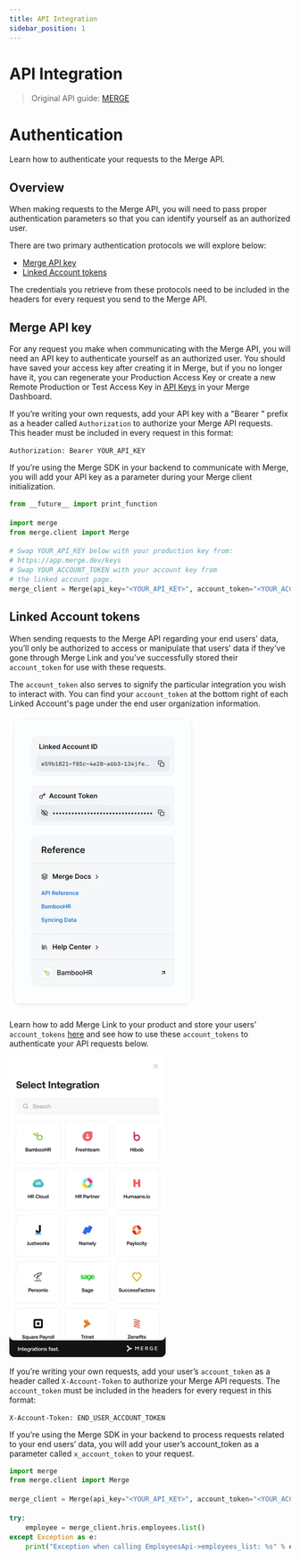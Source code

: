 ```yaml
---
title: API Integration
sidebar_position: 1
---
```


# API Integration

> Original API guide: [MERGE](https://docs.merge.dev/basics/authentication/)

# Authentication

Learn how to authenticate your requests to the Merge API.

## Overview

When making requests to the Merge API, you will need to pass proper authentication parameters so that you can identify yourself as an authorized user.

There are two primary authentication protocols we will explore below:

* [Merge API key](https://docs.merge.dev/basics/authentication/#api-key)
* [Linked Account tokens](https://docs.merge.dev/basics/authentication/#account-tokens)

The credentials you retrieve from these protocols need to be included in the headers for every request you send to the Merge API.

## Merge API key

For any request you make when communicating with the Merge API, you will need an API key to authenticate yourself as an authorized user. You should have saved your access key after creating it in Merge, but if you no longer have it, you can regenerate your Production Access Key or create a new Remote Production or Test Access Key in [API Keys](https://app.merge.dev/keys?_gl=1*1k8c3bn*_gcl_au*NzEzMjExNTk3LjE3NDc1ODg4OTc.*_ga*MTc4NzY4NjYyMi4xNzQ3NTg4ODk4*_ga_S6X9VBDBJN*czE3NDc1ODg4OTckbzEkZzAkdDE3NDc1ODg4OTgkajU5JGwwJGgwJGRVQVM0aU8yXzZHM29BejBOVlJKbjV3VGxIclZndEdwaGxB) in your Merge Dashboard.

If you’re writing your own requests, add your API key with a "Bearer " prefix as a header called `Authorization` to authorize your Merge API requests. This header must be included in every request in this format:

`Authorization: Bearer YOUR_API_KEY`

If you’re using the Merge SDK in your backend to communicate with Merge, you will add your API key as a parameter during your Merge client initialization.

```python
from __future__ import print_function

import merge
from merge.client import Merge

# Swap YOUR_API_KEY below with your production key from:
# https://app.merge.dev/keys
# Swap YOUR_ACCOUNT_TOKEN with your account key from
# the linked account page.
merge_client = Merge(api_key="<YOUR_API_KEY>", account_token="<YOUR_ACCOUNT_TOKEN>")
```

## Linked Account tokens

When sending requests to the Merge API regarding your end users’ data, you’ll only be authorized to access or manipulate that users’ data if they’ve gone through Merge Link and you’ve successfully stored their `account_token` for use with these requests.

The `account_token` also serves to signify the particular integration you wish to interact with. You can find your `account_token` at the bottom right of each Linked Account's page under the end user organization information.

![Lnked Account](img/EndUserPanelWithSpace.webp)

Learn how to add Merge Link to your product and store your users’ `account_tokens` [here](https://docs.merge.dev/get-started/link/) and see how to use these `account_tokens` to authenticate your API requests below.

![Select Integration](img/SelectIntegration.webp)

If you’re writing your own requests, add your user’s `account_token` as a header called `X-Account-Token` to authorize your Merge API requests. The `account_token` must be included in the headers for every request in this format:

`X-Account-Token: END_USER_ACCOUNT_TOKEN`

If you’re using the Merge SDK in your backend to process requests related to your end users’ data, you will add your user’s account_token as a parameter called `x_account_token` to your request.

```python
import merge
from merge.client import Merge

merge_client = Merge(api_key="<YOUR_API_KEY>", account_token="<YOUR_ACCOUNT_TOKEN>")

try:
    employee = merge_client.hris.employees.list()
except Exception as e:
    print("Exception when calling EmployeesApi->employees_list: %s" % e)
```